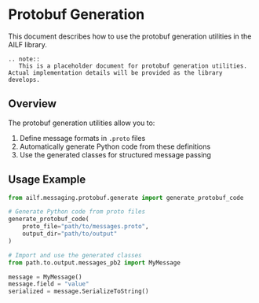 # Protobuf Generation

This document describes how to use the protobuf generation utilities in the AILF library.

```{eval-rst}
.. note::
   This is a placeholder document for protobuf generation utilities. Actual implementation details will be provided as the library develops.
```

## Overview

The protobuf generation utilities allow you to:

1. Define message formats in `.proto` files
2. Automatically generate Python code from these definitions
3. Use the generated classes for structured message passing

## Usage Example

```python
from ailf.messaging.protobuf.generate import generate_protobuf_code

# Generate Python code from proto files
generate_protobuf_code(
    proto_file="path/to/messages.proto",
    output_dir="path/to/output"
)

# Import and use the generated classes
from path.to.output.messages_pb2 import MyMessage

message = MyMessage()
message.field = "value"
serialized = message.SerializeToString()
```
